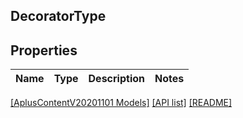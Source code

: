## DecoratorType

## Properties

Name | Type | Description | Notes
------------ | ------------- | ------------- | -------------

[[AplusContentV20201101 Models]](../) [[API list]](../../Api) [[README]](../../../README.md)
